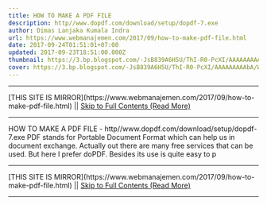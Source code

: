 ```yaml
---
title: HOW TO MAKE A PDF FILE
description: http//www.dopdf.com/download/setup/dopdf-7.exe
author: Dimas Lanjaka Kumala Indra
url: https://www.webmanajemen.com/2017/09/how-to-make-pdf-file.html
date: 2017-09-24T01:51:01+07:00
updated: 2017-09-23T18:51:00.000Z
thumbnail: https://3.bp.blogspot.com/-JsB839A6H5U/ThI-R0-PcXI/AAAAAAAAAbA/W4xMXiJ_2x8/s1600/do-pdf-free.png
cover: https://3.bp.blogspot.com/-JsB839A6H5U/ThI-R0-PcXI/AAAAAAAAAbA/W4xMXiJ_2x8/s1600/do-pdf-free.png
---
```


<hr/> [THIS SITE IS MIRROR](https://www.webmanajemen.com/2017/09/how-to-make-pdf-file.html) || <a href="https://www.webmanajemen.com/2017/09/how-to-make-pdf-file.html" rel="follow" class="button" id="read-more">Skip to Full Contents (Read More)</a> <hr/> HOW TO MAKE A PDF FILE - http//www.dopdf.com/download/setup/dopdf-7.exe PDF stands for Portable Document Format which can help us in document exchange. 
Actually out there are many free services that can be used. But here I prefer doPDF. Besides its use is quite easy to p <hr/> [THIS SITE IS MIRROR](https://www.webmanajemen.com/2017/09/how-to-make-pdf-file.html) || <a href="https://www.webmanajemen.com/2017/09/how-to-make-pdf-file.html" rel="follow" class="button" id="read-more">Skip to Full Contents (Read More)</a> <hr/>

<script>
    if (location.host.includes('dimaslanjaka12')) {
      location.replace('https://www.webmanajemen.com/2017/09/how-to-make-pdf-file.html');
    }
  </script>